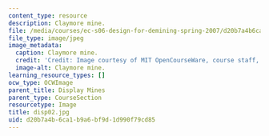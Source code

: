 ```yaml
---
content_type: resource
description: Claymore mine.
file: /media/courses/ec-s06-design-for-demining-spring-2007/d20b7a4b6ca1b9a6bf9d1d990f79cd85_disp02.jpg
file_type: image/jpeg
image_metadata:
  caption: Claymore mine.
  credit: 'Credit: Image courtesy of MIT OpenCourseWare, course staff, and students.'
  image-alt: Claymore mine.
learning_resource_types: []
ocw_type: OCWImage
parent_title: Display Mines
parent_type: CourseSection
resourcetype: Image
title: disp02.jpg
uid: d20b7a4b-6ca1-b9a6-bf9d-1d990f79cd85
---
```

